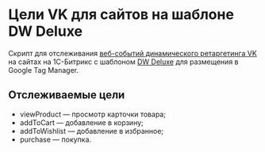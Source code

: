 # Цели VK для сайтов на шаблоне DW Deluxe

Скрипт для отслеживания [веб-событий динамического ретаргетинга VK](https://ads.vk.com/help/articles/ecomm_web_dynrem) на сайтах на 1С-Битрикс с шаблоном [DW Deluxe](https://dw-deluxe.ru/start/) для размещения в Google Tag Manager.

## Отслеживаемые цели
 - viewProduct — просмотр карточки товара;
 - addToCart — добавление в корзину;
 - addToWishlist — добавление в избранное;
 - purchase — покупка.



